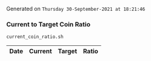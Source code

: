 Generated on `Thursday 30-September-2021 at 18:21:46`

### Current to Target Coin Ratio
`current_coin_ratio.sh`

Date|Current|Target|Ratio
---|---|---|---
